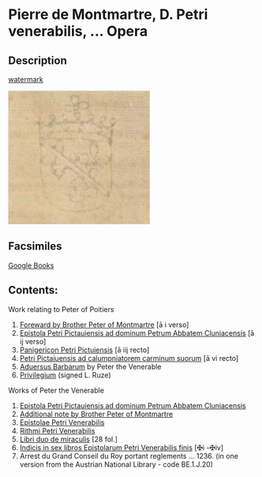 # Pierre de Montmartre, D. Petri venerabilis, ... Opera

## Description

[watermark](https://books.google.ca/books/content?id=H0Kom9s7aSIC&pg=PP5&img=1&zoom=3&hl=en&sig=ACfU3U0gXg3946_ciBFaCQphqApuGuU2mA&ci=283%2C654%2C273%2C221&edge=0)

![Watermark, ONB BE.1.J.20 &#x2720; iv \(verso\)](../../.gitbook/assets/image.png)

## Facsimiles

[Google Books](https://books.google.ca/books?id=H0Kom9s7aSIC&printsec=frontcover&source=gbs_ge_summary_r&cad=0#v=onepage&q&f=false)

## Contents: 

Work relating to Peter of Poitiers

1. [Foreward by Brother Peter of Montmartre](https://books.google.ca/books?id=H0Kom9s7aSIC&pg=PP8#v=onepage&q&f=false) \[ā i verso\]
2. [Epistola Petri Pictauiensis ad dominum Petrum Abbatem Cluniacensis](https://books.google.ca/books?id=H0Kom9s7aSIC&pg=PP10#v=onepage&q&f=false) \[ā ij verso\]
3. [Panigericon Petri Pictuiensis](https://books.google.ca/books?id=H0Kom9s7aSIC&pg=PP11#v=onepage&q&f=false) \[ā iij recto\]
4. [Petri Pictaiuensis ad calumpniatorem carminum suorum](https://books.google.ca/books?id=H0Kom9s7aSIC&pg=PP16#v=onepage&q&f=false) \[ā vi recto\]
5. [Aduersus Barbarum](https://books.google.ca/books?id=H0Kom9s7aSIC&pg=PP17#v=onepage&q&f=false) by Peter the Venerable
6. [Privilegium](https://books.google.ca/books?id=H0Kom9s7aSIC&pg=PP21#v=onepage&q&f=false) \(signed L. Ruze\)

Works of Peter the Venerable

1. [Epistola Petri Pictauiensis ad dominum Petrum Abbatem Cluniacensis](https://books.google.ca/books?id=H0Kom9s7aSIC&pg=PP23#v=onepage&q&f=false)
2. [Additional note by Brother Peter of Montmartre](https://books.google.ca/books?id=H0Kom9s7aSIC&pg=PP24#v=onepage&q&f=false)
3. [Epistolae Petri Venerabilis](https://books.google.ca/books?id=H0Kom9s7aSIC&pg=PP25#v=onepage&q&f=false)
4. [Rithmi Petri Venerabilis](https://books.google.ca/books?id=H0Kom9s7aSIC&pg=PP426#v=onepage&q&f=false)
5. [Libri duo de miraculis](https://books.google.ca/books?id=H0Kom9s7aSIC&pg=PP431#v=onepage&q&f=false) \[28 fol.\]
6. [Indicis in sex libros Epistolarum Petri Venerabilis finis](https://books.google.ca/books?id=H0Kom9s7aSIC&pg=PP487#v=onepage&q&f=false) \[✠i -✠iv\]
7. Arrest du Grand Conseil du Roy portant reglements ... 1236. \(in one version from the Austrian National Library - code BE.1.J.20\)





